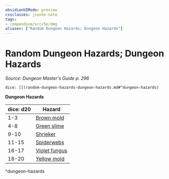 ```yaml
---
obsidianUIMode: preview
cssclasses: json5e-note
tags:
- compendium/src/5e/dmg
aliases: ["Random Dungeon Hazards; Dungeon Hazards"]
---
```

# Random Dungeon Hazards; Dungeon Hazards
*Source: Dungeon Master's Guide p. 296* 

`dice: [](random-dungeon-hazards-dungeon-hazards.md#^dungeon-hazards)`

**Dungeon Hazards**

| dice: d20 | Hazard |
|-----------|--------|
| 1-3 | [Brown mold](/2-Mechanics/CLI/traps-hazards/brown-mold.md) |
| 4-8 | [Green slime](/2-Mechanics/CLI/traps-hazards/green-slime.md) |
| 9-10 | [Shrieker](/2-Mechanics/CLI/bestiary/plant/shrieker.md) |
| 11-15 | [Spiderwebs](/2-Mechanics/CLI/traps-hazards/webs.md) |
| 16-17 | [Violet fungus](/2-Mechanics/CLI/bestiary/plant/violet-fungus.md) |
| 18-20 | [Yellow mold](/2-Mechanics/CLI/traps-hazards/yellow-mold.md) |
^dungeon-hazards